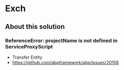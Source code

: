 # Exch

## About this solution

### ReferenceError: projectName is not defined in ServiceProxyScript
- Transfer Entity
- https://github.com/abpframework/abp/issues/20158
